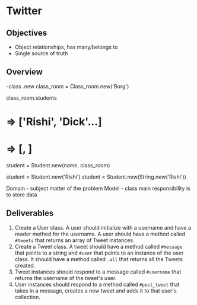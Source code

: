 # Twitter

## Objectives
- Object relationships, has many/belongs to
- Single source of truth

## Overview
-class .new
class_room = Class_room.new('Borg')

class_room.students
# => ['Rishi', 'Dick'...]
# => [<Student>, <Student>]

student = Student.new(name, class_room)

student = Student.new('Rishi')
student = Student.new(String.new('Rishi'))

Domain - subject matter of the problem
Model - class main responsibility is to store data



## Deliverables
1. Create a User class. A user should initialize with a username and have a reader method for the username. A user should have a method called `#tweets` that returns an array of Tweet instances.
2. Create a Tweet class. A tweet should have a method called `#message` that points to a string and `#user` that points to an instance of the user class. It should have a method called `.all` that returns all the Tweets created.
3. Tweet instances should respond to a message called `#username` that returns the username of the tweet's user.
4. User instances should respond to a method called `#post_tweet` that takes in a message, creates a new tweet and adds it to that user's collection.
